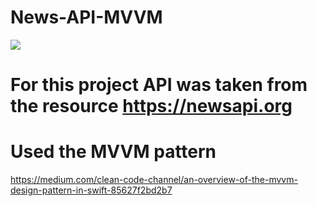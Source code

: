 # News-API-MVVM
![](https://github.com/iAnteater/News-API-MVVM/blob/master/AssetsForGit/News.gif)
# For this project API was taken from the resource https://newsapi.org
# Used the MVVM pattern
https://medium.com/clean-code-channel/an-overview-of-the-mvvm-design-pattern-in-swift-85627f2bd2b7

